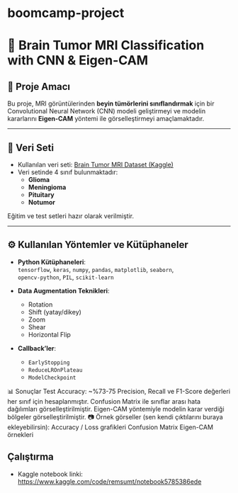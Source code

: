 # boomcamp-project
# 🧠 Brain Tumor MRI Classification with CNN & Eigen-CAM

## 📌 Proje Amacı
Bu proje, MRI görüntülerinden **beyin tümörlerini sınıflandırmak** için bir Convolutional Neural Network (CNN) modeli geliştirmeyi ve modelin kararlarını **Eigen-CAM** yöntemi ile görselleştirmeyi amaçlamaktadır.  

---

## 📂 Veri Seti
- Kullanılan veri seti: [Brain Tumor MRI Dataset (Kaggle)](https://www.kaggle.com/datasets)  
- Veri setinde 4 sınıf bulunmaktadır:
  - **Glioma**
  - **Meningioma**
  - **Pituitary**
  - **Notumor**

Eğitim ve test setleri hazır olarak verilmiştir.  

---

## ⚙️ Kullanılan Yöntemler ve Kütüphaneler
- **Python Kütüphaneleri**:  
  `tensorflow`, `keras`, `numpy`, `pandas`, `matplotlib`, `seaborn`,  
  `opencv-python`, `PIL`, `scikit-learn`  

- **Data Augmentation Teknikleri**:
  - Rotation
  - Shift (yatay/dikey)
  - Zoom
  - Shear
  - Horizontal Flip

- **Callback’ler**:  
  - `EarlyStopping`
  - `ReduceLROnPlateau`
  - `ModelCheckpoint`

📊 Sonuçlar
Test Accuracy: ~%73-75
Precision, Recall ve F1-Score değerleri her sınıf için hesaplanmıştır.
Confusion Matrix ile sınıflar arası hata dağılımları görselleştirilmiştir.
Eigen-CAM yöntemiyle modelin karar verdiği bölgeler görselleştirilmiştir.
📷 Örnek görseller (sen kendi çıktılarını buraya ekleyebilirsin):
Accuracy / Loss grafikleri
Confusion Matrix
Eigen-CAM örnekleri

## Çalıştırma
- Kaggle notebook linki: https://www.kaggle.com/code/remsumt/notebook5785386ede


